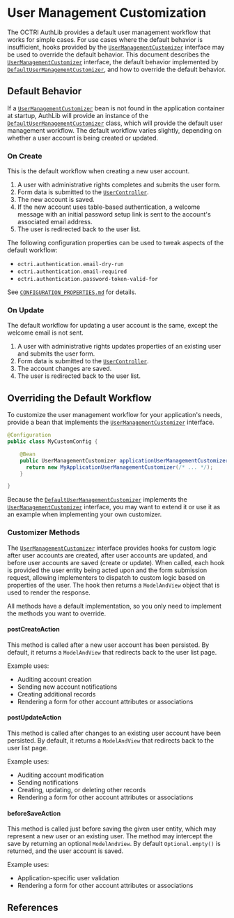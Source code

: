 # User Management Customization

The OCTRI AuthLib provides a default user management workflow that works for simple cases. For use cases where the default behavior is insufficient, hooks provided by the [`UserManagementCustomizer`][customizer_interface] interface may be used to override the default behavior. This document describes the [`UserManagementCustomizer`][customizer_interface] interface, the default behavior implemented by [`DefaultUserManagementCustomizer`][default_customizer], and how to override the default behavior.

## Default Behavior

If a [`UserManagementCustomizer`][customizer_interface] bean is not found in the application container at startup, AuthLib will provide an instance of the [`DefaultUserManagementCustomizer`][default_customizer] class, which will provide the default user management workflow. The default workflow varies slightly, depending on whether a user account is being created or updated.

### On Create

This is the default workflow when creating a new user account.

1. A user with administrative rights completes and submits the user form.
2. Form data is submitted to the [`UserController`][user_controller].
3. The new account is saved.
4. If the new account uses table-based authentication, a welcome message with an initial password setup link is sent to the account's associated email address.
5. The user is redirected back to the user list.

The following configuration properties can be used to tweak aspects of the default workflow:

* `octri.authentication.email-dry-run`
* `octri.authentication.email-required`
* `octri.authentication.password-token-valid-for`

See [`CONFIGURATION_PROPERTIES.md`](./CONFIGURATION_PROPERTIES.md) for details.

### On Update

The default workflow for updating a user account is the same, except the welcome email is not sent.

1. A user with administrative rights updates properties of an existing user and submits the user form.
2. Form data is submitted to the [`UserController`][user_controller].
3. The account changes are saved.
5. The user is redirected back to the user list.

## Overriding the Default Workflow

To customize the user management workflow for your application's needs, provide a bean that implements the [`UserManagementCustomizer`][customizer_interface] interface.

```java
@Configuration
public class MyCustomConfig {

    @Bean
    public UserManagementCustomizer applicationUserManagementCustomizer() {
      return new MyApplicationUserManagementCustomizer(/* ... */);
    }

}
```

Because the [`DefaultUserManagementCustomizer`][default_customizer] implements the [`UserManagementCustomizer`][customizer_interface] interface, you may want to extend it or use it as an example when implementing your own customizer.

### Customizer Methods

The [`UserManagementCustomizer`][customizer_interface] interface provides hooks for custom logic after user accounts are created, after user accounts are updated, and before user accounts are saved (create or update). When called, each hook is provided the user entity being acted upon and the form submission request, allowing implementers to dispatch to custom logic based on properties of the user. The hook then returns a `ModelAndView` object that is used to render the response.

All methods have a default implementation, so you only need to implement the methods you want to override.

#### postCreateAction

This method is called after a new user account has been persisted. By default, it returns a `ModelAndView` that redirects back to the user list page.

Example uses:

* Auditing account creation
* Sending new account notifications
* Creating additional records
* Rendering a form for other account attributes or associations

#### postUpdateAction

This method is called after changes to an existing user account have been persisted. By default, it returns a `ModelAndView` that redirects back to the user list page.

Example uses:

* Auditing account modification
* Sending notifications
* Creating, updating, or deleting other records
* Rendering a form for other account attributes or associations

#### beforeSaveAction

This method is called just before saving the given user entity, which may represent a new user or an existing user. The method may intercept the save by returning an optional `ModelAndView`. By default `Optional.empty()` is returned, and the user account is saved.

Example uses:

* Application-specific user validation
* Rendering a form for other account attributes or associations

## References

[customizer_interface]: ../authentication_lib/src/main/java/org/octri/authentication/server/customizer/UserManagementCustomizer.java
[default_customizer]: ../authentication_lib/src/main/java/org/octri/authentication/server/customizer/DefaultUserManagementCustomizer.java
[user_controller]: ../authentication_lib/src/main/java/org/octri/authentication/server/controller/UserController.java